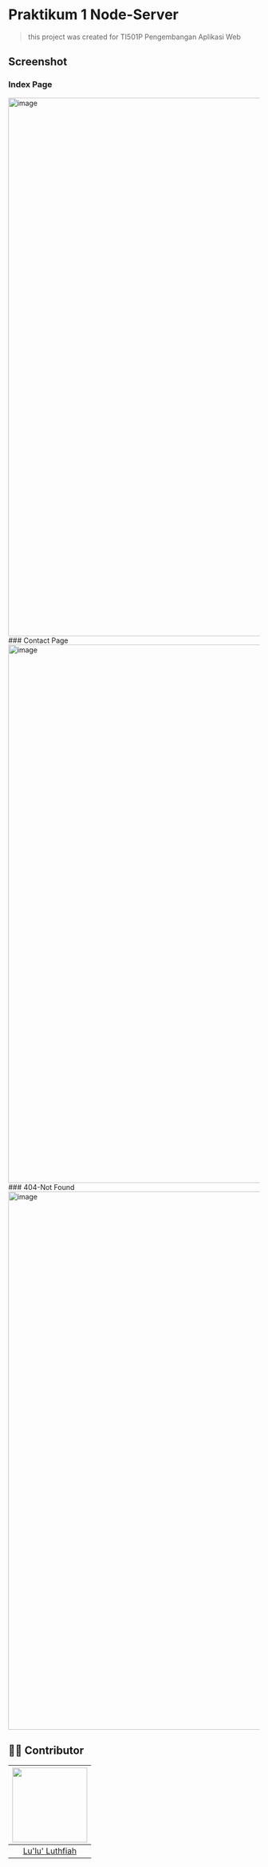# Praktikum 1 Node-Server

> this project was created for TI501P Pengembangan Aplikasi Web

## Screenshot
### Index Page
<img width="1920" height="1080" alt="image" src="https://github.com/user-attachments/assets/55f47c81-161c-4935-80f0-afd70102deb0" />
### Contact Page
<img width="1920" height="1080" alt="image" src="https://github.com/user-attachments/assets/e517b7a4-9fd4-4a18-a396-cb7c10150f51" />
### 404-Not Found
<img width="1920" height="1080" alt="image" src="https://github.com/user-attachments/assets/ca6419cc-0e06-4a43-baa3-34e3c285639c" />


## 👩‍💻 Contributor

| <img src="https://avatars.githubusercontent.com/u/161204020?v=4" width="150px"> |
|:--:|
| [Lu'lu' Luthfiah](https://github.com/lulultfh) |
